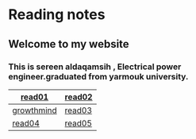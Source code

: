 # Reading notes

## Welcome to my website

### This is sereen aldaqamsih , Electrical power engineer.graduated from yarmouk university.

[read01](https://sereendaqamsih.github.io/readingnotes/read01)  |[read02](https://sereendaqamsih.github.io/readingnotes/read02 )
------------ | -------------
 [growthmind](https://sereendaqamsih.github.io/readingnotes/growthmindest) | [read03](https://sereendaqamsih.github.io/readingnotes/read03)
 [read04](https://sereendaqamsih.github.io/readingnotes/read04) | [read05](https://sereendaqamsih.github.io/readingnotes/read05)

 
